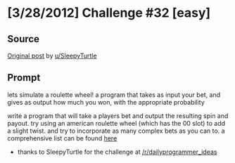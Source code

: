 # [3/28/2012] Challenge #32 [easy]

## Source

[Original post](https://old.reddit.com/r/dailyprogrammer/comments/rhrmx/3282012_challenge_32_easy/) by [u/SleepyTurtle](https://old.reddit.com/user/SleepyTurtle)

## Prompt
lets simulate a roulette wheel!
a program that takes as input your bet, and gives as output how much you won, with the appropriate probability


write a program that will take a players bet and output the resulting spin and payout.
try using an american roulette wheel (which has the 00 slot) to add a slight twist. and try to incorporate as many complex bets as you can to. a comprehensive list can be found [here](http://en.wikipedia.org/wiki/Roulette#Bet_odds_table)

* thanks to SleepyTurtle for the challenge at [/r/dailyprogrammer_ideas](/r/dailyprogrammer_ideas)
